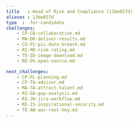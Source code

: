 ```yaml
---
title   : Head of Risk and Compliance (13be857d)
aliases : 13be857d
type  :  for-candidate
challenges:
    - CP-CB-collaboration.md
    - MA-DR-deliver-results.md
    - CO-PI-pii-data-breach.md
    - RI-RR-risk-rating.md
    - TE-ID-image-download.md
    - RE-OS-open-source.md

next_challenges:
    - CP-PL-planning.md
    - CP-TA-advisor.md
    - MA-TA-attract-talent.md
    - RI-GA-gap-analysis.md
    - RI-JW-jira-workflow.md
    - RE-IS-inspirational-security.md
    - TE-AW-aws-root-key.md
---
```

